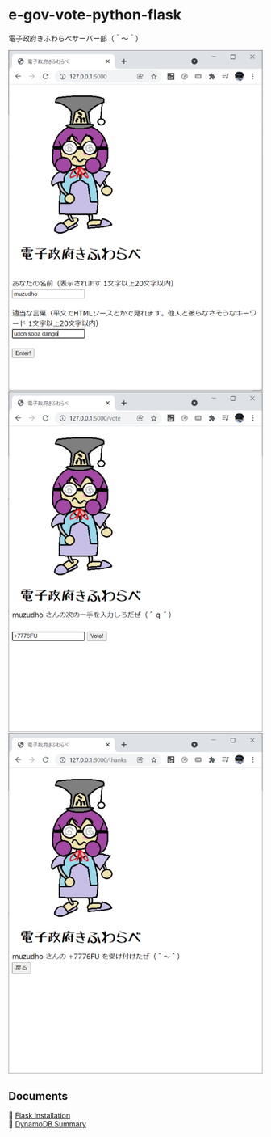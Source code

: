 # e-gov-vote-python-flask

電子政府きふわらべサーバー部（＾～＾）

![20211119blog40.png](./docs/img/20211119blog40.png)  
![20211119blog41.png](./docs/img/20211119blog41.png)  
![20211119blog42.png](./docs/img/20211119blog42.png)  

## Documents

📖 [Flask installation](https://flask.palletsprojects.com/en/2.0.x/installation/)  
📖 [DynamoDB Summary](https://docs.aws.amazon.com/ja_jp/amazondynamodb/latest/developerguide/GettingStarted.Python.Summary.html)  
